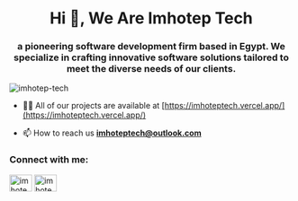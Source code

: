 <h1 align="center">Hi 👋, We Are Imhotep Tech</h1>
<h3 align="center">a pioneering software development firm based in Egypt. We specialize in crafting innovative software solutions tailored to meet the diverse needs of our clients.</h3>

<p align="left"> <img src="https://komarev.com/ghpvc/?username=imhotep-tech&label=Profile%20views&color=0e75b6&style=flat" alt="imhotep-tech" /> </p>

- 👨‍💻 All of our projects are available at [https://imhoteptech.vercel.app/](https://imhoteptech.vercel.app/)

- 📫 How to reach us **imhoteptech@outlook.com**

<h3 align="left">Connect with me:</h3>
<p align="left">
<a href="https://twitter.com/imhoteptech1" target="blank"><img align="center" src="https://raw.githubusercontent.com/rahuldkjain/github-profile-readme-generator/master/src/images/icons/Social/twitter.svg" alt="imhoteptech1" height="30" width="40" /></a>
<a href="https://instagram.com/imhotep_tech" target="blank"><img align="center" src="https://raw.githubusercontent.com/rahuldkjain/github-profile-readme-generator/master/src/images/icons/Social/instagram.svg" alt="imhotep_tech" height="30" width="40" /></a>
</p>
